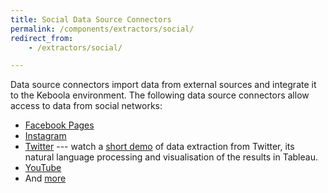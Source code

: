 ```yaml
---
title: Social Data Source Connectors
permalink: /components/extractors/social/
redirect_from:
    - /extractors/social/

---
```


Data source connectors import data from external sources and integrate it to the Keboola environment.
The following data source connectors allow access to data from social networks:

- [Facebook Pages](/components/extractors/social/facebook/)
- [Instagram](/components/extractors/social/instagram/)
- [Twitter](/components/extractors/social/twitter/) --- watch a [short demo](https://www.youtube.com/watch?v=dx03hlA7dTo)
of data extraction from Twitter, its natural language processing and visualisation of the results in Tableau.
- [YouTube](/components/extractors/social/youtube/)
- And [more](https://components.keboola.com/components)
